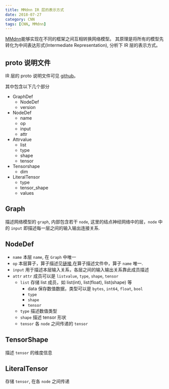```yaml
---
title: MMdnn IR 层的表示方式
date: 2018-07-27
category: CNN
tags: [CNN, MMdnn]
---
```


[MMdnn](https://github.com/Microsoft/MMdnn)能够实现在不同的框架之间互相转换网络模型。
其原理是将所有的模型先转化为中间表达形式(Intermediate Representation), 分析下 IR 层的表示方式。

## proto 说明文件

IR 层的 proto 说明文件可见 [github](https://github.com/Microsoft/MMdnn/blob/master/mmdnn/conversion/common/IR/graph.proto)。

其中包含以下几个部分

- GraphDef
  - NodeDef
  - version
- NodeDef
  - name
  - op
  - input
  - attr
- Attrvalue
  - list
  - type
  - shape
  - tensor
- Tensorshape
  - dim
- LiteralTensor
  - type
  - tensor_shape
  - values

## Graph

描述网络模型的 `graph`, 内部包含若干 `node`, 这里的结点神经网络中的层，`node` 中的 `input` 即描述每一层之间的输入输出连接关系.

## NodeDef

- `name`
  本层 `name`, 在 `Graph` 中唯一
- `op`
  本层算子，算子描述见[链接](https://github.com/Microsoft/MMdnn/blob/master/mmdnn/conversion/common/IR/ops.pbtxt),在算子描述文件中，算子 `name` 唯一.
- `input`
  用于描述本层输入关系，各层之间的输入输出关系靠此成员描述
- `attr`
   `attr` 成员可以是 `listvalue`, `type`, `shape`, `tensor`
  - `list`
    存储 list 成员，如 list(int), list(float), list(shape) 等
    - data
      保存数值数据，类型可以是 `bytes`, `int64`, `float`, `bool`
    - `type`
    - `shape`
    - `tensor`  
  - `type`
    描述数值类型
  - `shape`
    描述 tensor 形状
  - `tensor`
    各 `node` 之间传递的 `tensor`

## TensorShape

描述 `tensor` 的维度信息

## LiteralTensor

存储 `tensor`, 在各 `node` 之间传递
